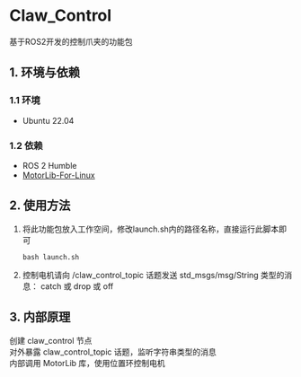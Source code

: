 # Claw_Control

基于ROS2开发的控制爪夹的功能包

## 1. 环境与依赖

### 1.1 环境

- Ubuntu 22.04

### 1.2 依赖

- ROS 2 Humble
- [MotorLib-For-Linux](https://github.com/BUPT-RobotTeam/MotorLib-For-Linux)

## 2. 使用方法

1. 将此功能包放入工作空间，修改launch.sh内的路径名称，直接运行此脚本即可
    ```shell
    bash launch.sh
    ```

2. 控制电机请向 /claw_control_topic 话题发送 std_msgs/msg/String 类型的消息： catch 或 drop 或 off

## 3. 内部原理

创建 claw_control 节点\
对外暴露 claw_control_topic 话题，监听字符串类型的消息\
内部调用 MotorLib 库，使用位置环控制电机

